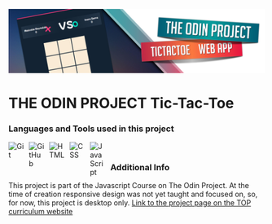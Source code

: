 ![Header](./github-ttt-banner.jpg)

# THE ODIN PROJECT Tic-Tac-Toe

### Languages and Tools used in this project

<img align="left" alt="Git" width="30px" style="padding-right:10px;" src="https://cdn.jsdelivr.net/gh/devicons/devicon/icons/git/git-original.svg" />
<img align="left" alt="GitHub" width="30px" style="padding-right:10px;" src="https://cdn.jsdelivr.net/gh/devicons/devicon/icons/github/github-original.svg" />
<img align="left" alt="HTML" width="30px" style="padding-right:10px;" src="https://cdn.jsdelivr.net/gh/devicons/devicon/icons/html5/html5-plain.svg" />
<img align="left" alt="CSS" width="30px" style="padding-right:10px;" src="https://cdn.jsdelivr.net/gh/devicons/devicon/icons/css3/css3-plain.svg" />
<img align="left" alt="JavaScript" width="30px" style="padding-right:10px;" src="https://cdn.jsdelivr.net/gh/devicons/devicon/icons/javascript/javascript-plain.svg" />
<br />

### Additional Info
<p>
  This project is part of the Javascript Course on The Odin Project. At the time of creation responsive design was not yet taught and focused on, so, for now, this project is desktop only.
  <a href="https://www.theodinproject.com/lessons/node-path-javascript-tic-tac-toe">Link to the project page on the TOP curriculum website</a>
</p>
